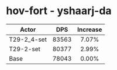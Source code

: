 # hov-fort - yshaarj-da
| Actor | DPS | Increase |
|---|:---:|:---:|
|T29-2_4-set|83563|7.07%|
|T29-2-set|80377|2.99%|
|Base|78043|0.00%|
